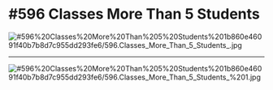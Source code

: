# #596 Classes More Than 5 Students

![#596%20Classes%20More%20Than%205%20Students%201b860e46091f40b7b8d7c955dd293fe6/596.Classes_More_Than_5_Students_.jpg](#596%20Classes%20More%20Than%205%20Students%201b860e46091f40b7b8d7c955dd293fe6/596.Classes_More_Than_5_Students_.jpg)

---

![#596%20Classes%20More%20Than%205%20Students%201b860e46091f40b7b8d7c955dd293fe6/596.Classes_More_Than_5_Students_%201.jpg](#596%20Classes%20More%20Than%205%20Students%201b860e46091f40b7b8d7c955dd293fe6/596.Classes_More_Than_5_Students_%201.jpg)